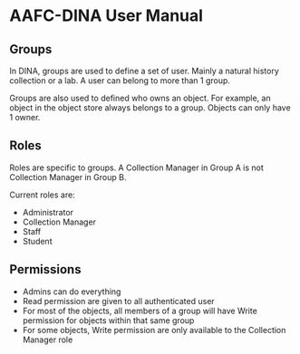 # AAFC-DINA User Manual

## Groups

In DINA, groups are used to define a set of user. Mainly a natural history collection or a lab.
A user can belong to more than 1 group.

Groups are also used to defined who owns an object. For example, an object in the object store always belongs to a group.
Objects can only have 1 owner.


## Roles

Roles are specific to groups. A Collection Manager in Group A is not Collection Manager in Group B.

Current roles are:

* Administrator
* Collection Manager
* Staff
* Student

## Permissions

* Admins can do everything
* Read permission are given to all authenticated user
* For most of the objects, all members of a group will have Write permission for objects within that same group
* For some objects, Write permission are only available to the Collection Manager role

